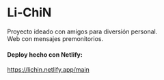 # Li-ChiN
Proyecto ideado con amigos para diversión personal.  
Web con mensajes premonitorios.

#### Deploy hecho con Netlify: 
https://lichin.netlify.app/main

